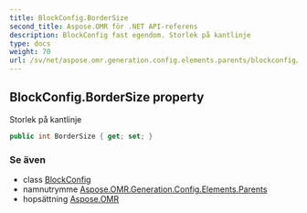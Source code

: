 ```yaml
---
title: BlockConfig.BorderSize
second_title: Aspose.OMR för .NET API-referens
description: BlockConfig fast egendom. Storlek på kantlinje
type: docs
weight: 70
url: /sv/net/aspose.omr.generation.config.elements.parents/blockconfig/bordersize/
---
```

## BlockConfig.BorderSize property

Storlek på kantlinje

```csharp
public int BorderSize { get; set; }
```

### Se även

* class [BlockConfig](../)
* namnutrymme [Aspose.OMR.Generation.Config.Elements.Parents](../../blockconfig/)
* hopsättning [Aspose.OMR](../../../)


